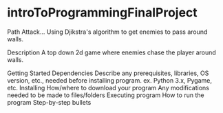 # introToProgrammingFinalProject
Path Attack...
Using Djikstra's algorithm to get enemies to pass around walls.

Description
A top down 2d game where enemies chase the player around walls.

Getting Started
Dependencies
Describe any prerequisites, libraries, OS version, etc., needed before installing program.
ex. Python 3.x, Pygame, etc.
Installing
How/where to download your program
Any modifications needed to be made to files/folders
Executing program
How to run the program
Step-by-step bullets
